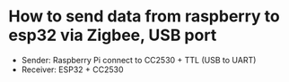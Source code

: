 # How to send data from raspberry to esp32 via Zigbee, USB port
- Sender: Raspberry Pi connect to CC2530 + TTL (USB to UART)
- Receiver: ESP32 + CC2530
